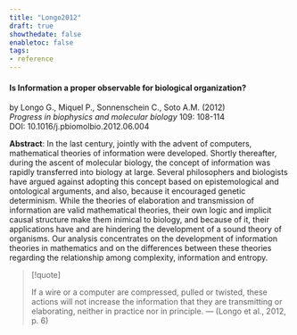 ```yaml
---
title: "Longo2012"
draft: true
showthedate: false
enabletoc: false
tags:
- reference
---
```


#### **Is Information a proper observable for biological organization?**     
by Longo G., Miquel P., Sonnenschein C., Soto A.M. (2012)         
*Progress in biophysics and molecular biology* 109: 108-114       
DOI: 10.1016/j.pbiomolbio.2012.06.004     

**Abstract**:  In the last century, jointly with the advent of computers, mathematical theories of information were developed. Shortly thereafter, during the ascent of molecular biology, the concept of information was rapidly transferred into biology at large. Several philosophers and biologists have argued against adopting this concept based on epistemological and ontological arguments, and also, because it encouraged genetic determinism. While the theories of elaboration and transmission of information are valid mathematical theories, their own logic and implicit causal structure make them inimical to biology, and because of it, their applications have and are hindering the development of a sound theory of organisms. Our analysis concentrates on the development of information theories in mathematics and on the differences between these theories regarding the relationship among complexity, information and entropy.



> [!quote] 
>
>If a wire or a computer are compressed, pulled or twisted, these actions will not increase the information that they are transmitting or elaborating, neither in practice nor in principle. —  (Longo et al., 2012, p. 6) 



